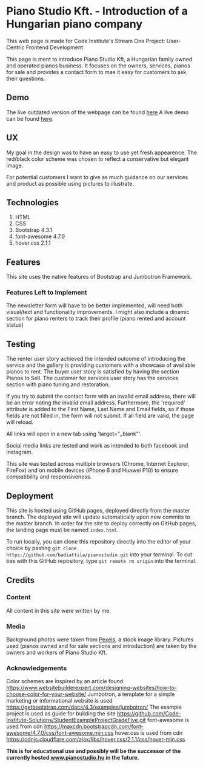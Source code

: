 # Piano Studio Kft. - Introduction of a Hungarian piano company  
This web page is made for Code Institute's Stream One Project: User-Centric Frontend Development

This page is ment to introduce Piano Studio Kft, a Hungarian family owned and operated pianos business.
It focuses on the owners, services, pianos for sale and provides a contact form to mae it easy for customers to ask their questions. 


## Demo
The live outdated version of the webpage can be found [here](http://www.pianostudio.hu)
A live demo can be found [here](https://badiattila.github.io/pianostudio/).

## UX
My goal in the design was to have an easy to use yet fresh appearence. 
The red/black color scheme was chosen to reflect a conservative but elegant image. 

For potential customers I want to give as much guidance on our services and product as possible using pictures to illustrate.


## Technologies
1. HTML
2. CSS
3. Bootstrap 4.3.1
4. font-awesome 4.7.0
5. hover.css 2.1.1


## Features
This site uses the native features of Bootstrap and Jumbotron Framework. 


### Features Left to Implement
The newsletter form will have to be better implemented, will need both visual/text and functionality improvements. 
I might also include a dinamic section for piano renters to track their profile (piano rented and account status)

## Testing
The renter user story achieved the intended outcome of introducing the service and the gallery is providing customers with a showcase of available pianos to rent.
The buyer user story is satisfied by having the section Pianos to Sell.
The customer for services user story has the services section with piano tuning and restoration.

If you try to submit the contact form with an invalid email address, there will be an error noting the invalid email address. 
Furthermore, the 'required' attribute is added to the First Name, Last Name and Email fields, so if those fields are not filled in, the form will not submit. If all field are valid, the page will reload. 

All links will open in a new tab using 'target="_blank"'.

Social media links are tested and work as intended to both facebook and instagram.

This site was tested across multiple browsers (Chrome, Internet Explorer, FireFox) and on mobile devices (iPhone 6 and Huawei P10) to ensure compatibility and responsiveness. 

## Deployment
This site is hosted using GitHub pages, deployed directly from the master branch. The deployed site will update automatically upon new commits to the master branch. In order for the site to deploy correctly on GitHub pages, the landing page must be named `index.html`.

To run locally, you can clone this repository directly into the editor of your choice by pasting `git clone https://github.com/badiattila/pianostudio.git` into your terminal. 
To cut ties with this GitHub repository, type `git remote rm origin` into the terminal.


## Credits

### Content
All content in this site were written by me. 

### Media
Background photos were taken from [Pexels](https://www.pexels.com/), a stock image library.
Pictures used (pianos owned and for sale sections and introduction) are taken by the owners and workers of Piano Studio Kft. 

### Acknowledgements
Color schemes are inspired by an article found https://www.websitebuilderexpert.com/designing-websites/how-to-choose-color-for-your-website/
Jumbotron, a template for a simple marketing or informational website is used https://getbootstrap.com/docs/4.3/examples/jumbotron/
The example project is used as guide for building the site https://github.com/Code-Institute-Solutions/StudentExampleProjectGradeFive.git
font-awesome is used from cdn https://maxcdn.bootstrapcdn.com/font-awesome/4.7.0/css/font-awesome.min.css
hover.css is used from cdn https://cdnjs.cloudflare.com/ajax/libs/hover.css/2.1.1/css/hover-min.css

**This is for educational use and possibly will be the successor of the currently hosted www.pianostudio.hu in the future.** 
